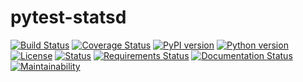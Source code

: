 pytest-statsd
=============

[![Build Status](https://travis-ci.org/jlane9/pytest-statsd.svg?branch=master)](https://travis-ci.org/jlane9/pytest-statsd)
[![Coverage Status](https://coveralls.io/repos/github/jlane9/pytest-statsd/badge.svg?branch=master)](https://coveralls.io/github/jlane9/pytest-statsd?branch=master)
[![PyPI version](https://badge.fury.io/py/pytest-statsd.svg)](https://badge.fury.io/py/pytest-statsd)
[![Python version](https://img.shields.io/pypi/pyversions/pytest-statsd.svg)](https://pypi.python.org/pypi/pytest-statsd)
[![License](https://img.shields.io/pypi/l/pytest-statsd.svg)](https://pypi.python.org/pypi/pytest-statsd)
[![Status](https://img.shields.io/pypi/status/pytest-statsd.svg)](https://pypi.python.org/pypi/pytest-statsd)
[![Requirements Status](https://requires.io/github/jlane9/pytest-statsd/requirements.svg?branch=master)](https://requires.io/github/jlane9/pytest-statsd/requirements/?branch=master)
[![Documentation Status](https://readthedocs.org/projects/pytest-statsd/badge/?version=latest)](http://pytest-statsd.readthedocs.io/en/latest/?badge=latest)
[![Maintainability](https://api.codeclimate.com/v1/badges/c43f457e5826cedcf08f/maintainability)](https://codeclimate.com/github/jlane9/pytest-statsd/maintainability)
